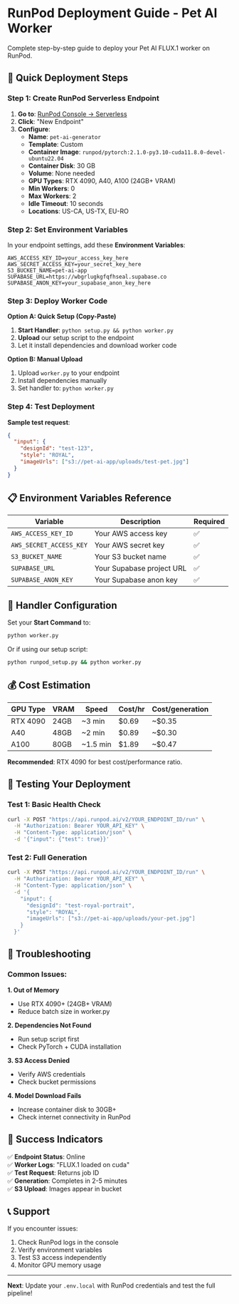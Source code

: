 # RunPod Deployment Guide - Pet AI Worker

Complete step-by-step guide to deploy your Pet AI FLUX.1 worker on RunPod.

## 🚀 Quick Deployment Steps

### Step 1: Create RunPod Serverless Endpoint

1. **Go to**: [RunPod Console → Serverless](https://www.runpod.io/console/serverless)
2. **Click**: "New Endpoint"
3. **Configure**:
   - **Name**: `pet-ai-generator`
   - **Template**: Custom
   - **Container Image**: `runpod/pytorch:2.1.0-py3.10-cuda11.8.0-devel-ubuntu22.04`
   - **Container Disk**: 30 GB
   - **Volume**: None needed
   - **GPU Types**: RTX 4090, A40, A100 (24GB+ VRAM)
   - **Min Workers**: 0
   - **Max Workers**: 2
   - **Idle Timeout**: 10 seconds
   - **Locations**: US-CA, US-TX, EU-RO

### Step 2: Set Environment Variables

In your endpoint settings, add these **Environment Variables**:

```env
AWS_ACCESS_KEY_ID=your_access_key_here
AWS_SECRET_ACCESS_KEY=your_secret_key_here
S3_BUCKET_NAME=pet-ai-app
SUPABASE_URL=https://wbgrlugkgfqfhseal.supabase.co
SUPABASE_ANON_KEY=your_supabase_anon_key_here
```

### Step 3: Deploy Worker Code

**Option A: Quick Setup (Copy-Paste)**
1. **Start Handler**: `python setup.py && python worker.py`
2. **Upload** our setup script to the endpoint
3. Let it install dependencies and download worker code

**Option B: Manual Upload**
1. Upload `worker.py` to your endpoint
2. Install dependencies manually
3. Set handler to: `python worker.py`

### Step 4: Test Deployment

**Sample test request**:
```json
{
  "input": {
    "designId": "test-123",
    "style": "ROYAL",
    "imageUrls": ["s3://pet-ai-app/uploads/test-pet.jpg"]
  }
}
```

## 📋 Environment Variables Reference

| Variable | Description | Required |
|----------|-------------|----------|
| `AWS_ACCESS_KEY_ID` | Your AWS access key | ✅ |
| `AWS_SECRET_ACCESS_KEY` | Your AWS secret key | ✅ |
| `S3_BUCKET_NAME` | Your S3 bucket name | ✅ |
| `SUPABASE_URL` | Your Supabase project URL | ✅ |
| `SUPABASE_ANON_KEY` | Your Supabase anon key | ✅ |

## 🔧 Handler Configuration

Set your **Start Command** to:
```bash
python worker.py
```

Or if using our setup script:
```bash
python runpod_setup.py && python worker.py
```

## 💰 Cost Estimation

| GPU Type | VRAM | Speed | Cost/hr | Cost/generation |
|----------|------|-------|---------|-----------------|
| RTX 4090 | 24GB | ~3 min | $0.69 | ~$0.35 |
| A40 | 48GB | ~2 min | $0.89 | ~$0.30 |
| A100 | 80GB | ~1.5 min | $1.89 | ~$0.47 |

**Recommended**: RTX 4090 for best cost/performance ratio.

## 🧪 Testing Your Deployment

### Test 1: Basic Health Check
```bash
curl -X POST "https://api.runpod.ai/v2/YOUR_ENDPOINT_ID/run" \
  -H "Authorization: Bearer YOUR_API_KEY" \
  -H "Content-Type: application/json" \
  -d '{"input": {"test": true}}'
```

### Test 2: Full Generation
```bash
curl -X POST "https://api.runpod.ai/v2/YOUR_ENDPOINT_ID/run" \
  -H "Authorization: Bearer YOUR_API_KEY" \
  -H "Content-Type: application/json" \
  -d '{
    "input": {
      "designId": "test-royal-portrait",
      "style": "ROYAL",
      "imageUrls": ["s3://pet-ai-app/uploads/your-pet.jpg"]
    }
  }'
```

## 🐛 Troubleshooting

### Common Issues:

**1. Out of Memory**
- Use RTX 4090+ (24GB+ VRAM)
- Reduce batch size in worker.py

**2. Dependencies Not Found**
- Run setup script first
- Check PyTorch + CUDA installation

**3. S3 Access Denied**
- Verify AWS credentials
- Check bucket permissions

**4. Model Download Fails**
- Increase container disk to 30GB+
- Check internet connectivity in RunPod

## 🎯 Success Indicators

✅ **Endpoint Status**: Online  
✅ **Worker Logs**: "FLUX.1 loaded on cuda"  
✅ **Test Request**: Returns job ID  
✅ **Generation**: Completes in 2-5 minutes  
✅ **S3 Upload**: Images appear in bucket  

## 📞 Support

If you encounter issues:
1. Check RunPod logs in the console
2. Verify environment variables
3. Test S3 access independently
4. Monitor GPU memory usage

---

**Next**: Update your `.env.local` with RunPod credentials and test the full pipeline! 